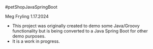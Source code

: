 #petShopJavaSpringBoot

Meg Fryling
1.17.2024

* This project was originally created to demo some Java/Groovy functionality but is being converted to a Java Spring Boot for other demo purposes.
* It is a work in progress.
